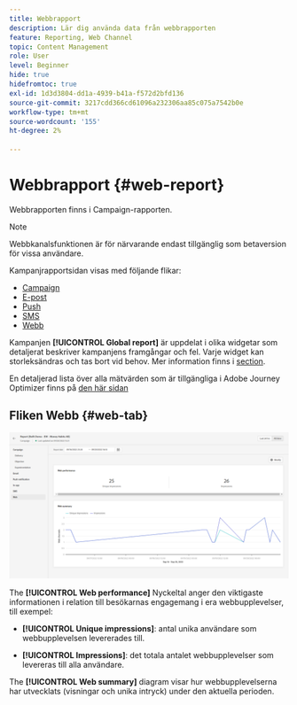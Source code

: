 ```yaml
---
title: Webbrapport
description: Lär dig använda data från webbrapporten
feature: Reporting, Web Channel
topic: Content Management
role: User
level: Beginner
hide: true
hidefromtoc: true
exl-id: 1d3d3804-dd1a-4939-b41a-f572d2bfd136
source-git-commit: 3217cdd366cd61096a232306aa85c075a7542b0e
workflow-type: tm+mt
source-wordcount: '155'
ht-degree: 2%

---
```


# Webbrapport {#web-report}

Webbrapporten finns i Campaign-rapporten.

>[!NOTE]
>
>Webbkanalsfunktionen är för närvarande endast tillgänglig som betaversion för vissa användare.

Kampanjrapportsidan visas med följande flikar:

* [Campaign](../reports/campaign-global-report.md#campaign-live)
* [E-post](../reports/campaign-global-report.md#email-live)
* [Push](../reports/campaign-global-report.md#push-live)
* [SMS](../reports/campaign-global-report.md#sms-live)
* [Webb](#web-tab)

Kampanjen **[!UICONTROL Global report]** är uppdelat i olika widgetar som detaljerat beskriver kampanjens framgångar och fel. Varje widget kan storleksändras och tas bort vid behov. Mer information finns i [section](../reports/global-report.md#modify-dashboard).

En detaljerad lista över alla mätvärden som är tillgängliga i Adobe Journey Optimizer finns på [den här sidan](../reports/global-report.md#list-of-components-global.md)

## Fliken Webb {#web-tab}

![](assets/web-report.png)

The **[!UICONTROL Web performance]** Nyckeltal anger den viktigaste informationen i relation till besökarnas engagemang i era webbupplevelser, till exempel:

* **[!UICONTROL Unique impressions]**: antal unika användare som webbupplevelsen levererades till.

* **[!UICONTROL Impressions]**: det totala antalet webbupplevelser som levereras till alla användare.

The **[!UICONTROL Web summary]** diagram visar hur webbupplevelserna har utvecklats (visningar och unika intryck) under den aktuella perioden.
